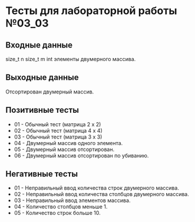 # Тесты для лабораторной работы №03_03

## Входные данные
size_t n
size_t m
int элементы двумерного массива.

## Выходные данные
Отсортирован двумерный массив.

## Позитивные тесты
- 01 - Обычный тест (матрица 2 х 2)
- 02 - Обычный тест (матрица 4 х 4)
- 03 - Обычный тест (матрица 3 х 3)
- 04 - Двумерный массив одного элемента.
- 05 - Двумерный массив отсортирован.
- 06 - Двумерный массив отсортирован по убиванию.

## Негативные тесты
- 01 - Неправильный ввод количества строк двумерного массива.
- 02 - Неправильный ввод количества столбцов двумерного массива.
- 03 - Неправильный ввод элементов массива.
- 04 - Количество столбцов меньше 1.
- 05 - Количество строк больше 10.